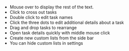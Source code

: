 - Mouse over to display the rest of the text.
- Click to cross out tasks
- Double click to edit task names
- Click the three dots to edit additional details about a task
- Drag and drop tasks to rearrange
- Open task details quickly with middle mouse click
- Create new custom lists from the side bar
- You can hide custom lists in settings